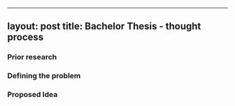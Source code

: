
---
layout: post
title: Bachelor Thesis - thought process
---

### Prior research

### Defining the problem

### Proposed Idea
